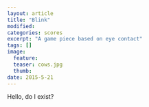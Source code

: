 ```yaml
---
layout: article
title: "Blink"
modified:
categories: scores
excerpt: "A game piece based on eye contact"
tags: []
image:
  feature: 
  teaser: cows.jpg
  thumb:
date: 2015-5-21
---
```


Hello, do I exist?
